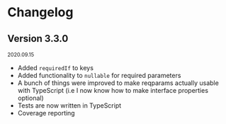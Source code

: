 # Changelog

## Version 3.3.0

<small>2020.09.15</small>

- Added `requiredIf` to keys
- Added functionality to `nullable` for required parameters
- A bunch of things were improved to make reqparams actually usable with TypeScript (i.e I now know how to make interface properties optional)
- Tests are now written in TypeScript
- Coverage reporting
